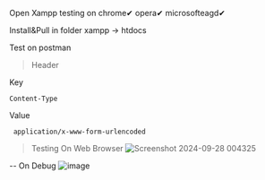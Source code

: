Open Xampp testing on chrome✔ opera✔ microsofteagd✔

Install&Pull in folder xampp -> htdocs

Test on postman

> Header

Key

    Content-Type

Value

     application/x-www-form-urlencoded

> Testing On Web Browser
![Screenshot 2024-09-28 004325](https://github.com/user-attachments/assets/efa86a7c-d974-4de9-90f5-e6fa92428699)

-- On Debug
![image](https://github.com/user-attachments/assets/072f7e9b-170f-4441-80ec-44d17d97be3b)
